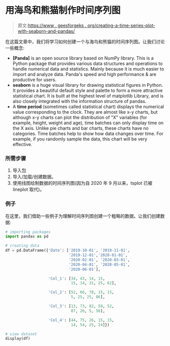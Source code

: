 # 用海鸟和熊猫制作时间序列图

> 原文:[https://www . geesforgeks . org/creating-a-time-series-plot-with-seaborn-and-pandas/](https://www.geeksforgeeks.org/creating-a-time-series-plot-with-seaborn-and-pandas/)

在这篇文章中，我们将学习如何创建一个与海鸟和熊猫的时间序列图。让我们讨论一些概念:

*   **[Panda]** is an open source library based on NumPy library. This is a Python package that provides various data structures and operations to handle numerical data and statistics. Mainly because it is much easier to import and analyze data. Panda's speed and high performance & are productive for users.
*   **seaborn** is a huge visual library for drawing statistical figures in Python. It provides a beautiful default style and palette to form a more attractive statistical chart. It is built at the highest level of matplotlib Library, and is also closely integrated with the information structure of pandas.
*   A **time period** (sometimes called statistical chart) displays the numerical value corresponding to the clock. They are almost like x-y charts, but although x-y charts can plot the distribution of "X" variables (for example, height, weight and age), time batches can only display time on the X axis. Unlike pie charts and bar charts, these charts have no categories. Time batches help to show how data changes over time. For example, if you randomly sample the data, this chart will be very effective.

### 所需步骤

1.  导入包
2.  导入/加载/创建数据。
3.  使用线图绘制数据的时间序列图(因为自 2020 年 9 月以来，tsplot 已被 lineplot 取代)。

### 例子

在这里，我们借助一些例子为理解时间序列图创建一个粗略的数据。让我们创建数据:

```py
# importing packages
import pandas as pd

# creating data
df = pd.DataFrame({'Date': ['2019-10-01', '2019-11-01', 
                            '2019-12-01','2020-01-01', 
                            '2020-02-01', '2020-03-01',
                            '2020-04-01', '2020-05-01',
                            '2020-06-01'],

                   'Col_1': [34, 43, 14, 15,
                             15, 14, 31, 25, 62],

                   'Col_2': [52, 66, 78, 15, 15,
                             5, 25, 25, 86],

                   'Col_3': [13, 73, 82, 58, 52,
                             87, 26, 5, 56],

                   'Col_4': [44, 75, 26, 15, 15,
                             14, 54, 25, 24]})

# view dataset
display(df)
```